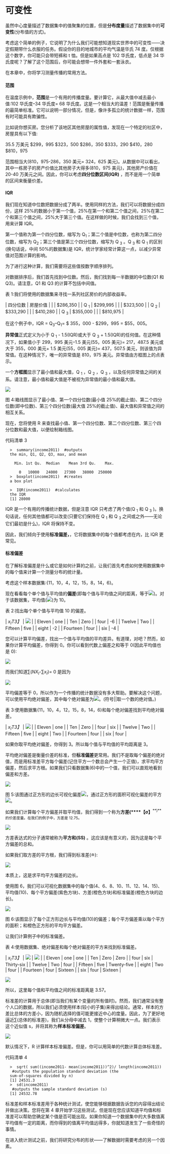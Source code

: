 # 可变性

虽然中心度量描述了数据集中的值聚集的位置，但是**分布度量**描述了数据集中的**可变性**(分布值的方式)。

考虑这个简单的例子，它说明了为什么我们可能想知道现实世界中的可变性——决定假期带什么衣服的任务。假设你的目的地城市的平均气温是华氏 74 度。仅根据这个数字，你可能只会带短裤和 t 恤。但是如果高点是 102 华氏度，低点是 34 华氏度呢？了解了这个范围后，你可能会想带一件外套和一套泳衣。

在本章中，你将学习测量传播的常用方法。

#### 范围

在温度示例中，**范围**是一个有用的传播度量。要计算它，从最大值中减去最小值:102 华氏度–34 华氏度= 68 华氏度。这是一个相当大的温差！范围是衡量传播的最简单标准。它可以说明一部分情况，但是，像许多孤立的统计数据一样，范围有时可能具有欺骗性。

比如说你想买房。您分析了该地区其他房屋的属性值，发现在一个特定的社区中，房屋具有以下值:

35.5 万美元
$299，995
$323，500
$286，350
$333，290
$410，280
$810，975

范围相当大(810，975-286，350 美元= 324，625 美元)。从数据中可以看出，其中一栋房子的房产价值比其他房子大得多(810，975 美元)，其他房产价值在 20-40 万美元之间。因此，你可以考虑**四分位数区间(IQR)** ，而不是用一个简单的区间来衡量价差。

#### IQR

我们现在知道中位数把数据分成了两半。使用同样的方法，我们可以将数据分成四份，这样 25%的数据小于第一个值，25%在第一个和第二个值之间，25%在第二个和第三个值之间，25%大于第三个值。在这样做的时候，我们会找到三个值，用来计算 IQR。

第一个值称为第一个四分位数，缩写为 Q<sub class="calibre24">1</sub>；第二个值是中位数，也称为第二四分位数，缩写为 Q<sub class="calibre24">2</sub>；第三个值是第三个四分位数，缩写为 Q <sub class="calibre24">3</sub> 。Q <sub class="calibre24">3</sub> 和 Q <sub class="calibre24">1</sub> 的区别(换句话说，中间 50%的数据集)是 IQR，统计学家经常计算这一点，以减少异常值对范围计算的影响。

为了进行这种计算，我们需要将这些值按数字顺序排列。

对数据排序后，我们首先找到中位数。然后，我们找到每一半数据的中位数(Q1 和 Q3)。请注意，Q1 和 Q3 的计算不包括中间值。

表 1:我们将使用的数据集来寻找一系列社区房价的内部收益率。

| 四分位数 | 房屋价值 |
|  | $286,350 |
| Q <sub class="calibre24">1</sub> | $299,995 |
|  | $323,500 |
| Q <sub class="calibre24">2</sub> | $333,290 |
|  | $410,280 |
| Q <sub class="calibre24">3</sub> | $355,000 |
|  | $810,975 |

在这个例子中，IQR = Q<sub class="calibre24">3</sub>–Q<sub class="calibre24">1</sub>= $ 355，000 - $299，995 = $55，005。

**异常值**正式定义为小于 Q <sub class="calibre24">1</sub> - 1.5(IQR)或大于 Q <sub class="calibre24">3</sub> + 1.5(IQR)的任何值。在这种情况下，如果值小于 299，995 美元–1.5 美元(55，005 美元)= 217，487.5 美元或大于 355，000 美元+ 1.5 美元(55，005 美元)= 437，507.5 美元，则该值为异常值。在这种情况下，唯一的异常值是 810，975 美元。异常值由方框图上的点表示。

一个**方框图**显示了最小值和最大值，Q <sub class="calibre24">1</sub> ，Q <sub class="calibre24">2</sub> ，Q <sub class="calibre24">3</sub> ，以及任何异常值之间的关系。请注意，最小值和最大值是不被视为异常值的最小值和最大值。

![](../images/00016.jpeg)

图 4:箱线图显示了最小值、第一个四分位数(最小值 25%的截止值)、第二个四分位数(即中位数)、第三个四分位数(最大值 25%的截止值)、最大值和异常值之间的相互关系。

现在，您将使用 R 来查找最小值、第一个四分位数、第二个四分位数、第三个四分位数和最大值，以便绘制箱线图。

代码清单 3

```
  >  summary(income2011)  #outputs
  the min, Q1, Q2, Q3, max, and mean

    Min. 1st Qu.  Median    Mean 3rd Qu.    Max. 

      0   10000   24000   27300   38000  250000
  >  boxplot(income2011)  #creates
  a box plot

  >  IQR(income2011)  #calculates
  the IQR 
  [1] 28000

```

IQR 是一个有用的传播统计数据，但是注意 IQR 只考虑了两个值(Q <sub class="calibre24">1</sub> 和 Q <sub class="calibre24">3</sub> )。换句话说，任何其他值都可以改变(只要它们保持在 Q <sub class="calibre24">1</sub> 和 Q <sub class="calibre24">3</sub> 之间或之外——无论它们最初是什么)，IQR 将保持不变。

因此，我们倾向于使用**标准偏差，**，它将数据集中的每个值都考虑在内，比 IQR 更常见。

#### 标准偏差

在了解标准偏差是什么或它是如何计算的之前，让我们首先考虑如何使用数据集中的每个值来计算一个测量分布的统计量。

考虑这个样本数据集:{11，10，4，12，15，8，14，6}。

现在看看每个单个值与平均值的**偏差**(即每个值与平均值之间的距离，等于![](../images/00018.gif))。对于该数据集，平均值(![](../images/00019.gif))为 10。

表 2:找出每个单个值与平均值 10 的偏差。

| *x<sub class="calibre24">I</sub>T3】* | ![](../images/00020.gif) |
| Eleven | one |
| Ten | Zero |
| four | -6 |
| Twelve | Two |
| Fifteen | five |
| eight | -2 |
| Fourteen | four |
| six | -4 |

您可以计算平均偏差，找出一个值与平均值的平均差异。有道理，对吧？然而，如果你计算平均偏差，你得到 0。你可以看到代数上偏差之和等于 0(因此平均值也是 0):

![](../images/00021.jpeg)

而我们知道∑(*NX<sub class="calibre24">I</sub>*-∑*x<sub class="calibre24">I</sub>*)= 0 是因为

![](../images/00022.jpeg)

平均偏差等于 0，所以作为一个传播的统计数据没有多大帮助。要解决这个问题，可以使用平均绝对偏差，其中每个绝对偏差为![](../images/00023.gif)。(符号||取一个数的绝对值。)

表 3:使用数据集{11，10，4，12，15，8，14，6}和每个绝对偏差找到平均绝对偏差。

| *x<sub class="calibre24">I</sub>T3】* | ![](../images/00024.gif) |
| Eleven | one |
| Ten | Zero |
| four | six |
| Twelve | Two |
| Fifteen | five |
| eight | Two |
| Fourteen | four |
| six | four |

如果你取平均绝对偏差，你得到 3。所以每个值与平均值的平均距离是 3。

平均绝对偏差是衡量价差的标准，但**标准偏差**更常用。我们不是取每个偏差的绝对值，而是用标准差平方每个偏差(记住平方一个数总会产生一个正值)，求平均平方偏差，然后求平方根。如果我们只看数据集(6)中的一个值，我们可以直观地看到偏差和方差。

![](../images/00025.jpeg)

图 5:该图通过正方形的边长可视化偏差![](../images/00026.gif)，通过正方形的面积可视化偏差的平方![](../images/00027.gif)。

如果我们计算每个平方偏差并取平均值，我们得到一个称为**方差(****【σ】**<sup class="calibre57">**)**的价差度量。在我们的例子中，方差是 12.75。</sup>

![](../images/00028.jpeg)

方差表达式的分子通常被称为**平方和(SS)** 。这应该是有意义的，因为这是每个平方偏差的总和。

如果我们取方差的平方根，我们得到标准差(≘):

![](../images/00029.jpeg)

本质上，这是求平均平方偏差的边长。

使用图 6，我们可以可视化数据集中的每个值(4、6、8、10、11、12、14、15)、平均值(10)、每个平方偏差(紫色方块)、方差(橙色方块)和标准偏差(橙色方块的边长)。

![](../images/00030.jpeg)

图 6:该图显示了每个正方形边长与平均值(10)的偏差；每个平方偏差乘以每个平方的面积；和橙色正方形的平均平方偏差。

让我们计算例子中的标准偏差。

表 4:使用数据集、绝对偏差和每个绝对偏差的平方来找到标准偏差。

| *x<sub class="calibre24">I</sub>T3】* | ![](../images/00031.gif) | ![](../images/00032.gif) |
| Eleven | one | one |
| Ten | Zero | Zero |
| four | six | Thirty-six |
| Twelve | Two | four |
| Fifteen | five | Twenty-five |
| eight | Two | four |
| Fourteen | four | Sixteen |
| six | four | Sixteen |

![](../images/00033.jpeg)

所以，这里每个值和平均值之间的标准距离是 3.57。

标准差的计算用于总体(即当我们有某个变量的所有值时)。然而，我们通常没有整个人口的数据，所以我们必须使用样本(较小的子集)来得出结论。通常，样本的方差比总体的方差小，因为随机选择的值可能更接近中心的度量。因此，为了更好地逼近∑(总体的标准差)，我们从分母中减去 1，使整个计算稍微大一点。我们表示这个近似值 s，并将其称为**样本标准偏差**。

![](../images/00034.jpeg)

默认情况下，R 计算样本标准偏差。但是，你可以用简单的代数计算总体标准差。

代码清单 4

```
  >  sqrt( sum((income2011- mean(income2011))^2)/ length(income2011))
   #outputs the population standard deviation (the
  sum-of-squares divided by n)
  [1] 24531.3
  >  sd(income2011)
   #outputs the sample standard deviation (s)
  [1] 24532.78

```

标准差和样本标准差用于各种统计测试，使您能够根据数据告诉您的内容得出结论并做出决策。您将在第 4 章开始学习这些测试，但是现在您应该知道平均值和标准差可以帮助您确定某个值是否可能出现。如果你知道一个数据集中的大多数值离平均值有一定的距离，而你得到的值离平均值远得多，你就知道发生了一些奇怪的事情。

在进入统计测试之前，我们将研究分布的形状——了解数据时需要考虑的另一个因素。